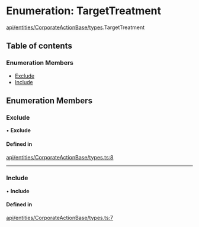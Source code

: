 # Enumeration: TargetTreatment

[api/entities/CorporateActionBase/types](../wiki/api.entities.CorporateActionBase.types).TargetTreatment

## Table of contents

### Enumeration Members

- [Exclude](../wiki/api.entities.CorporateActionBase.types.TargetTreatment#exclude)
- [Include](../wiki/api.entities.CorporateActionBase.types.TargetTreatment#include)

## Enumeration Members

### Exclude

• **Exclude**

#### Defined in

[api/entities/CorporateActionBase/types.ts:8](https://github.com/PolymathNetwork/polymesh-sdk/blob/299ce247/src/api/entities/CorporateActionBase/types.ts#L8)

___

### Include

• **Include**

#### Defined in

[api/entities/CorporateActionBase/types.ts:7](https://github.com/PolymathNetwork/polymesh-sdk/blob/299ce247/src/api/entities/CorporateActionBase/types.ts#L7)
